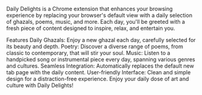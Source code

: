 Daily Delights is a Chrome extension that enhances your browsing experience by replacing your browser's default view with a daily selection of ghazals, poems, music, and more. Each day, you'll be greeted with a fresh piece of content designed to inspire, relax, and entertain you.

Features
Daily Ghazals: Enjoy a new ghazal each day, carefully selected for its beauty and depth.
Poetry: Discover a diverse range of poems, from classic to contemporary, that will stir your soul.
Music: Listen to a handpicked song or instrumental piece every day, spanning various genres and cultures.
Seamless Integration: Automatically replaces the default new tab page with the daily content.
User-friendly Interface: Clean and simple design for a distraction-free experience.
Enjoy your daily dose of art and culture with Daily Delights!
